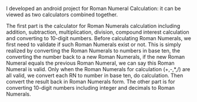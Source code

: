I developed an android project for Roman Numeral Calculation: it can be viewed as two calculators combined together.

The first part is the calculator for Roman Numerals calculation including addition, subtraction, multiplication, 
division, compound interest calculation and converting to 10-digit numbers.
Before calculating Roman Numerals, we first need to validate if such Roman Numerals exist or not. This is simply 
realized by converting the Roman Numerals to numbers in base ten, the converting the number back to a new Roman Numerals,
if the new Roman Numeral equals the previous Roman Numeral, we can say this Roman Numeral is valid.
Only when the Roman Numerals for calculation (+,-,*,/) are all valid, we convert each RN to number in base ten, do 
calculation. Then convert the result back in Roman Numerals form.
The other part is for converting 10-digit numbers including integer and decimals to Roman Numerals.
